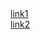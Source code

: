 <html>
  <head>
  </head>
  <body> 
    <a href="views/index.html">link1</a><br />
    <a href="main.js">link2</a>
  </body>
</html>
